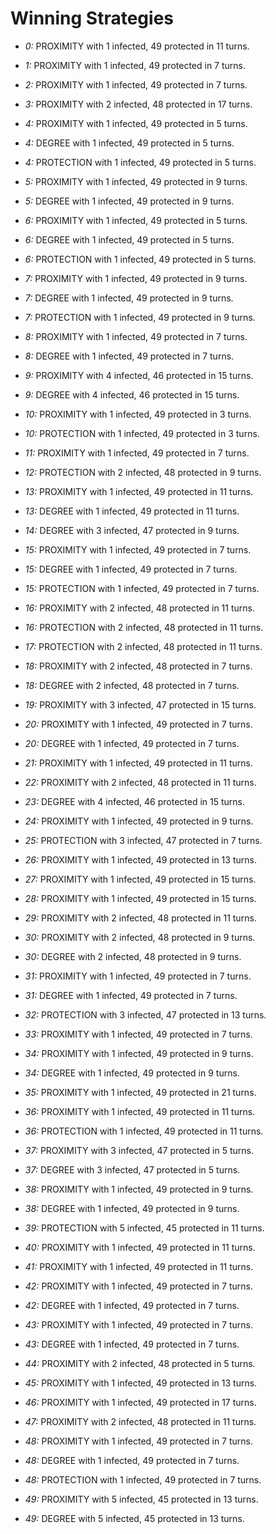 # Winning Strategies

* _0:_ PROXIMITY with 1 infected, 49 protected in 11 turns.


* _1:_ PROXIMITY with 1 infected, 49 protected in 7 turns.


* _2:_ PROXIMITY with 1 infected, 49 protected in 7 turns.


* _3:_ PROXIMITY with 2 infected, 48 protected in 17 turns.


* _4:_ PROXIMITY with 1 infected, 49 protected in 5 turns.


* _4:_ DEGREE with 1 infected, 49 protected in 5 turns.


* _4:_ PROTECTION with 1 infected, 49 protected in 5 turns.


* _5:_ PROXIMITY with 1 infected, 49 protected in 9 turns.


* _5:_ DEGREE with 1 infected, 49 protected in 9 turns.


* _6:_ PROXIMITY with 1 infected, 49 protected in 5 turns.


* _6:_ DEGREE with 1 infected, 49 protected in 5 turns.


* _6:_ PROTECTION with 1 infected, 49 protected in 5 turns.


* _7:_ PROXIMITY with 1 infected, 49 protected in 9 turns.


* _7:_ DEGREE with 1 infected, 49 protected in 9 turns.


* _7:_ PROTECTION with 1 infected, 49 protected in 9 turns.


* _8:_ PROXIMITY with 1 infected, 49 protected in 7 turns.


* _8:_ DEGREE with 1 infected, 49 protected in 7 turns.


* _9:_ PROXIMITY with 4 infected, 46 protected in 15 turns.


* _9:_ DEGREE with 4 infected, 46 protected in 15 turns.


* _10:_ PROXIMITY with 1 infected, 49 protected in 3 turns.


* _10:_ PROTECTION with 1 infected, 49 protected in 3 turns.


* _11:_ PROXIMITY with 1 infected, 49 protected in 7 turns.


* _12:_ PROTECTION with 2 infected, 48 protected in 9 turns.


* _13:_ PROXIMITY with 1 infected, 49 protected in 11 turns.


* _13:_ DEGREE with 1 infected, 49 protected in 11 turns.


* _14:_ DEGREE with 3 infected, 47 protected in 9 turns.


* _15:_ PROXIMITY with 1 infected, 49 protected in 7 turns.


* _15:_ DEGREE with 1 infected, 49 protected in 7 turns.


* _15:_ PROTECTION with 1 infected, 49 protected in 7 turns.


* _16:_ PROXIMITY with 2 infected, 48 protected in 11 turns.


* _16:_ PROTECTION with 2 infected, 48 protected in 11 turns.


* _17:_ PROTECTION with 2 infected, 48 protected in 11 turns.


* _18:_ PROXIMITY with 2 infected, 48 protected in 7 turns.


* _18:_ DEGREE with 2 infected, 48 protected in 7 turns.


* _19:_ PROXIMITY with 3 infected, 47 protected in 15 turns.


* _20:_ PROXIMITY with 1 infected, 49 protected in 7 turns.


* _20:_ DEGREE with 1 infected, 49 protected in 7 turns.


* _21:_ PROXIMITY with 1 infected, 49 protected in 11 turns.


* _22:_ PROXIMITY with 2 infected, 48 protected in 11 turns.


* _23:_ DEGREE with 4 infected, 46 protected in 15 turns.


* _24:_ PROXIMITY with 1 infected, 49 protected in 9 turns.


* _25:_ PROTECTION with 3 infected, 47 protected in 7 turns.


* _26:_ PROXIMITY with 1 infected, 49 protected in 13 turns.


* _27:_ PROXIMITY with 1 infected, 49 protected in 15 turns.


* _28:_ PROXIMITY with 1 infected, 49 protected in 15 turns.


* _29:_ PROXIMITY with 2 infected, 48 protected in 11 turns.


* _30:_ PROXIMITY with 2 infected, 48 protected in 9 turns.


* _30:_ DEGREE with 2 infected, 48 protected in 9 turns.


* _31:_ PROXIMITY with 1 infected, 49 protected in 7 turns.


* _31:_ DEGREE with 1 infected, 49 protected in 7 turns.


* _32:_ PROTECTION with 3 infected, 47 protected in 13 turns.


* _33:_ PROXIMITY with 1 infected, 49 protected in 7 turns.


* _34:_ PROXIMITY with 1 infected, 49 protected in 9 turns.


* _34:_ DEGREE with 1 infected, 49 protected in 9 turns.


* _35:_ PROXIMITY with 1 infected, 49 protected in 21 turns.


* _36:_ PROXIMITY with 1 infected, 49 protected in 11 turns.


* _36:_ PROTECTION with 1 infected, 49 protected in 11 turns.


* _37:_ PROXIMITY with 3 infected, 47 protected in 5 turns.


* _37:_ DEGREE with 3 infected, 47 protected in 5 turns.


* _38:_ PROXIMITY with 1 infected, 49 protected in 9 turns.


* _38:_ DEGREE with 1 infected, 49 protected in 9 turns.


* _39:_ PROTECTION with 5 infected, 45 protected in 11 turns.


* _40:_ PROXIMITY with 1 infected, 49 protected in 11 turns.


* _41:_ PROXIMITY with 1 infected, 49 protected in 11 turns.


* _42:_ PROXIMITY with 1 infected, 49 protected in 7 turns.


* _42:_ DEGREE with 1 infected, 49 protected in 7 turns.


* _43:_ PROXIMITY with 1 infected, 49 protected in 7 turns.


* _43:_ DEGREE with 1 infected, 49 protected in 7 turns.


* _44:_ PROXIMITY with 2 infected, 48 protected in 5 turns.


* _45:_ PROXIMITY with 1 infected, 49 protected in 13 turns.


* _46:_ PROXIMITY with 1 infected, 49 protected in 17 turns.


* _47:_ PROXIMITY with 2 infected, 48 protected in 11 turns.


* _48:_ PROXIMITY with 1 infected, 49 protected in 7 turns.


* _48:_ DEGREE with 1 infected, 49 protected in 7 turns.


* _48:_ PROTECTION with 1 infected, 49 protected in 7 turns.


* _49:_ PROXIMITY with 5 infected, 45 protected in 13 turns.


* _49:_ DEGREE with 5 infected, 45 protected in 13 turns.


